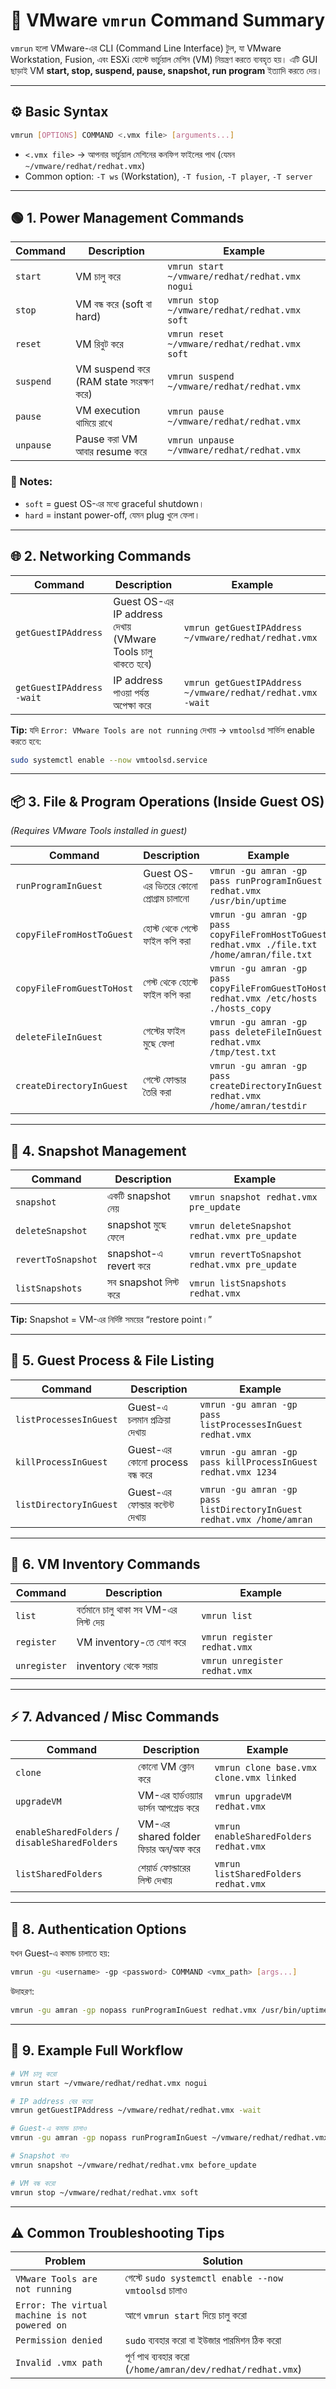 # 🧩 **VMware `vmrun` Command Summary**

`vmrun` হলো VMware-এর CLI (Command Line Interface) টুল, যা VMware Workstation, Fusion, এবং ESXi হোস্টে ভার্চুয়াল মেশিন (VM) নিয়ন্ত্রণ করতে ব্যবহৃত হয়।
এটি GUI ছাড়াই VM **start, stop, suspend, pause, snapshot, run program** ইত্যাদি করতে দেয়।

---

## ⚙️ **Basic Syntax**

```bash
vmrun [OPTIONS] COMMAND <.vmx file> [arguments...]
```

* `<.vmx file>` → আপনার ভার্চুয়াল মেশিনের কনফিগ ফাইলের পাথ (যেমন `~/vmware/redhat/redhat.vmx`)
* Common option: `-T ws` (Workstation), `-T fusion`, `-T player`, `-T server`

---

## 🟢 **1. Power Management Commands**

| Command   | Description                            | Example                                        |
| --------- | -------------------------------------- | ---------------------------------------------- |
| `start`   | VM চালু করে                            | `vmrun start ~/vmware/redhat/redhat.vmx nogui` |
| `stop`    | VM বন্ধ করে (soft বা hard)             | `vmrun stop ~/vmware/redhat/redhat.vmx soft`   |
| `reset`   | VM রিবুট করে                           | `vmrun reset ~/vmware/redhat/redhat.vmx soft`  |
| `suspend` | VM suspend করে (RAM state সংরক্ষণ করে) | `vmrun suspend ~/vmware/redhat/redhat.vmx`     |
| `pause`   | VM execution থামিয়ে রাখে               | `vmrun pause ~/vmware/redhat/redhat.vmx`       |
| `unpause` | Pause করা VM আবার resume করে           | `vmrun unpause ~/vmware/redhat/redhat.vmx`     |

### 🧠 Notes:

* `soft` = guest OS-এর মধ্যে graceful shutdown।
* `hard` = instant power-off, যেমন plug খুলে ফেলা।

---

## 🌐 **2. Networking Commands**

| Command                   | Description                                                | Example                                                    |
| ------------------------- | ---------------------------------------------------------- | ---------------------------------------------------------- |
| `getGuestIPAddress`       | Guest OS-এর IP address দেখায় (VMware Tools চালু থাকতে হবে) | `vmrun getGuestIPAddress ~/vmware/redhat/redhat.vmx`       |
| `getGuestIPAddress -wait` | IP address পাওয়া পর্যন্ত অপেক্ষা করে                       | `vmrun getGuestIPAddress ~/vmware/redhat/redhat.vmx -wait` |

**Tip:**
যদি `Error: VMware Tools are not running` দেখায় → `vmtoolsd` সার্ভিস enable করতে হবে:

```bash
sudo systemctl enable --now vmtoolsd.service
```

---

## 📦 **3. File & Program Operations (Inside Guest OS)**

*(Requires VMware Tools installed in guest)*

| Command                   | Description                             | Example                                                                                       |
| ------------------------- | --------------------------------------- | --------------------------------------------------------------------------------------------- |
| `runProgramInGuest`       | Guest OS-এর ভিতরে কোনো প্রোগ্রাম চালানো | `vmrun -gu amran -gp pass runProgramInGuest redhat.vmx /usr/bin/uptime`                       |
| `copyFileFromHostToGuest` | হোস্ট থেকে গেস্টে ফাইল কপি করা          | `vmrun -gu amran -gp pass copyFileFromHostToGuest redhat.vmx ./file.txt /home/amran/file.txt` |
| `copyFileFromGuestToHost` | গেস্ট থেকে হোস্টে ফাইল কপি করা          | `vmrun -gu amran -gp pass copyFileFromGuestToHost redhat.vmx /etc/hosts ./hosts_copy`         |
| `deleteFileInGuest`       | গেস্টের ফাইল মুছে ফেলা                  | `vmrun -gu amran -gp pass deleteFileInGuest redhat.vmx /tmp/test.txt`                         |
| `createDirectoryInGuest`  | গেস্টে ফোল্ডার তৈরি করা                 | `vmrun -gu amran -gp pass createDirectoryInGuest redhat.vmx /home/amran/testdir`              |

---

## 🧰 **4. Snapshot Management**

| Command            | Description           | Example                                        |
| ------------------ | --------------------- | ---------------------------------------------- |
| `snapshot`         | একটি snapshot নেয়     | `vmrun snapshot redhat.vmx pre_update`         |
| `deleteSnapshot`   | snapshot মুছে ফেলে    | `vmrun deleteSnapshot redhat.vmx pre_update`   |
| `revertToSnapshot` | snapshot-এ revert করে | `vmrun revertToSnapshot redhat.vmx pre_update` |
| `listSnapshots`    | সব snapshot লিস্ট করে | `vmrun listSnapshots redhat.vmx`               |

**Tip:** Snapshot = VM-এর নির্দিষ্ট সময়ের “restore point।”

---

## 🧩 **5. Guest Process & File Listing**

| Command                | Description                     | Example                                                                |
| ---------------------- | ------------------------------- | ---------------------------------------------------------------------- |
| `listProcessesInGuest` | Guest-এ চলমান প্রক্রিয়া দেখায়   | `vmrun -gu amran -gp pass listProcessesInGuest redhat.vmx`             |
| `killProcessInGuest`   | Guest-এর কোনো process বন্ধ করে  | `vmrun -gu amran -gp pass killProcessInGuest redhat.vmx 1234`          |
| `listDirectoryInGuest` | Guest-এর ফোল্ডার কন্টেন্ট দেখায় | `vmrun -gu amran -gp pass listDirectoryInGuest redhat.vmx /home/amran` |

---

## 🧠 **6. VM Inventory Commands**

| Command      | Description                           | Example                       |
| ------------ | ------------------------------------- | ----------------------------- |
| `list`       | বর্তমানে চালু থাকা সব VM-এর লিস্ট দেয় | `vmrun list`                  |
| `register`   | VM inventory-তে যোগ করে               | `vmrun register redhat.vmx`   |
| `unregister` | inventory থেকে সরায়                   | `vmrun unregister redhat.vmx` |

---

## ⚡ **7. Advanced / Misc Commands**

| Command                                        | Description                          | Example                                 |
| ---------------------------------------------- | ------------------------------------ | --------------------------------------- |
| `clone`                                        | কোনো VM ক্লোন করে                    | `vmrun clone base.vmx clone.vmx linked` |
| `upgradeVM`                                    | VM-এর হার্ডওয়্যার ভার্সন আপগ্রেড করে | `vmrun upgradeVM redhat.vmx`            |
| `enableSharedFolders` / `disableSharedFolders` | VM-এর shared folder ফিচার অন/অফ করে  | `vmrun enableSharedFolders redhat.vmx`  |
| `listSharedFolders`                            | শেয়ার্ড ফোল্ডারের লিস্ট দেখায়        | `vmrun listSharedFolders redhat.vmx`    |

---

## 🔐 **8. Authentication Options**

যখন Guest-এ কমান্ড চালাতে হয়:

```bash
vmrun -gu <username> -gp <password> COMMAND <vmx_path> [args...]
```

উদাহরণ:

```bash
vmrun -gu amran -gp nopass runProgramInGuest redhat.vmx /usr/bin/uptime
```

---

## 🧭 **9. Example Full Workflow**

```bash
# VM চালু করো
vmrun start ~/vmware/redhat/redhat.vmx nogui

# IP address বের করো
vmrun getGuestIPAddress ~/vmware/redhat/redhat.vmx -wait

# Guest-এ কমান্ড চালাও
vmrun -gu amran -gp nopass runProgramInGuest ~/vmware/redhat/redhat.vmx /usr/bin/uptime

# Snapshot নাও
vmrun snapshot ~/vmware/redhat/redhat.vmx before_update

# VM বন্ধ করো
vmrun stop ~/vmware/redhat/redhat.vmx soft
```

---

## ⚠️ **Common Troubleshooting Tips**

| Problem                                        | Solution                                                    |
| ---------------------------------------------- | ----------------------------------------------------------- |
| `VMware Tools are not running`                 | গেস্টে `sudo systemctl enable --now vmtoolsd` চালাও         |
| `Error: The virtual machine is not powered on` | আগে `vmrun start` দিয়ে চালু করো                             |
| `Permission denied`                            | `sudo` ব্যবহার করো বা ইউজার পারমিশন ঠিক করো                 |
| `Invalid .vmx path`                            | পূর্ণ পাথ ব্যবহার করো (`/home/amran/dev/redhat/redhat.vmx`) |

